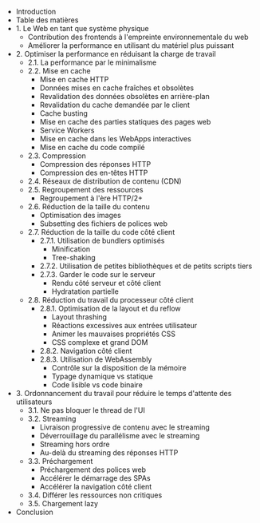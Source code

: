 - Introduction
- Table des matières
- <span>1.</span> Le Web en tant que système physique
  - Contribution des frontends à l'empreinte environnementale du web
  - Améliorer la performance en utilisant du matériel plus puissant
- <span>2.</span> Optimiser la performance en réduisant la charge de travail
  - 2.1. La performance par le minimalisme
  - 2.2. Mise en cache
    - Mise en cache HTTP
    - Données mises en cache fraîches et obsolètes
    - Revalidation des données obsolètes en arrière-plan
    - Revalidation du cache demandée par le client
    - Cache busting
    - Mise en cache des parties statiques des pages web
    - Service Workers
    - Mise en cache dans les WebApps interactives
    - Mise en cache du code compilé
  - 2.3. Compression
    - Compression des réponses HTTP
    - Compression des en-têtes HTTP
  - 2.4. Réseaux de distribution de contenu (CDN)
  - 2.5. Regroupement des ressources
    - Regroupement à l'ère HTTP/2+
  - 2.6. Réduction de la taille du contenu
    - Optimisation des images
    - Subsetting des fichiers de polices web
  - 2.7. Réduction de la taille du code côté client
    - 2.7.1. Utilisation de bundlers optimisés
      - Minification
      - Tree-shaking
    - 2.7.2. Utilisation de petites bibliothèques et de petits scripts tiers
    - 2.7.3. Garder le code sur le serveur
      - Rendu côté serveur et côté client
      - Hydratation partielle
  - 2.8. Réduction du travail du processeur côté client
    - 2.8.1. Optimisation de la layout et du reflow
      - Layout thrashing
      - Réactions excessives aux entrées utilisateur
      - Animer les mauvaises propriétés CSS
      - CSS complexe et grand DOM
    - 2.8.2. Navigation côté client
    - 2.8.3. Utilisation de WebAssembly
      - Contrôle sur la disposition de la mémoire
      - Typage dynamique vs statique
      - Code lisible vs code binaire
- <span>3.</span> Ordonnancement du travail pour réduire le temps d'attente des utilisateurs
  - 3.1. Ne pas bloquer le thread de l'UI
  - 3.2. Streaming
    - Livraison progressive de contenu avec le streaming
    - Déverrouillage du parallélisme avec le streaming
    - Streaming hors ordre
    - Au-delà du streaming des réponses HTTP
  - 3.3. Préchargement
    - Préchargement des polices web
    - Accélérer le démarrage des SPAs
    - Accélérer la navigation côté client
  - 3.4. Différer les ressources non critiques
  - 3.5. Chargement lazy
- Conclusion
